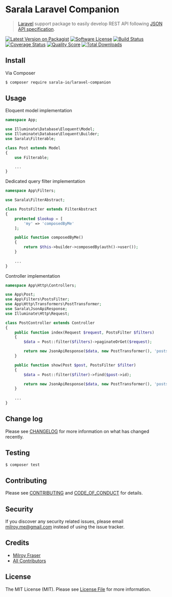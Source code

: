 # Sarala Laravel Companion

> [Laravel](https://github.com/laravel/laravel) support package to easily develop REST API following [JSON API specification](http://jsonapi.org/format/1.1/#document-top-level).

[![Latest Version on Packagist][ico-version]][link-packagist]
[![Software License][ico-license]](LICENSE.md)
[![Build Status][ico-travis]][link-travis]
[![Coverage Status][ico-scrutinizer]][link-scrutinizer]
[![Quality Score][ico-code-quality]][link-code-quality]
[![Total Downloads][ico-downloads]][link-downloads]

## Install

Via Composer

``` bash
$ composer require sarala-io/laravel-companion
```

## Usage
Eloquent model implementation
```php
namespace App;

use Illuminate\Database\Eloquent\Model;
use Illuminate\Database\Eloquent\Builder;
use Sarala\Filterable;

class Post extends Model
{
    use Filterable;

    ...
}

```
Dedicated query filter implementation
``` php
namespace App\Filters;

use Sarala\FilterAbstract;

class PostsFilter extends FilterAbstract
{
    protected $lookup = [
        'my' => 'composedByMe'
    ];

    public function composedByMe()
    {
        return $this->builder->composedBy(auth()->user());
    }
    
    ...
}
```
Controller implementation
```php
namespace App\Http\Controllers;

use App\Post;
use App\Filters\PostsFilter;
use App\Http\Transformers\PostTransformer;
use Sarala\JsonApiResponse;
use Illuminate\Http\Request;

class PostController extends Controller
{
    public function index(Request $request, PostsFilter $filters)
    {
        $data = Post::filter($filters)->paginateOrGet($request);

        return new JsonApiResponse($data, new PostTransformer(), 'posts');
    }

    public function show(Post $post, PostsFilter $filter)
    {
        $data = Post::filter($filter)->find($post->id);

        return new JsonApiResponse($data, new PostTransformer(), 'posts');
    }
    
    ...
}
```

## Change log

Please see [CHANGELOG](CHANGELOG.md) for more information on what has changed recently.

## Testing

``` bash
$ composer test
```

## Contributing

Please see [CONTRIBUTING](CONTRIBUTING.md) and [CODE_OF_CONDUCT](CODE_OF_CONDUCT.md) for details.

## Security

If you discover any security related issues, please email milroy.me@gmail.com instead of using the issue tracker.

## Credits

- [Milroy Fraser][link-author]
- [All Contributors][link-contributors]

## License

The MIT License (MIT). Please see [License File](LICENSE.md) for more information.

[ico-version]: https://img.shields.io/packagist/v/sarala-io/laravel-companion.svg?style=flat-square
[ico-license]: https://img.shields.io/badge/license-MIT-brightgreen.svg?style=flat-square
[ico-travis]: https://img.shields.io/travis/sarala-io/laravel-companion/master.svg?style=flat-square
[ico-scrutinizer]: https://img.shields.io/scrutinizer/coverage/g/sarala-io/laravel-companion.svg?style=flat-square
[ico-code-quality]: https://img.shields.io/scrutinizer/g/sarala-io/laravel-companion.svg?style=flat-square
[ico-downloads]: https://img.shields.io/packagist/dt/sarala-io/laravel-companion.svg?style=flat-square

[link-packagist]: https://packagist.org/packages/sarala-io/laravel-companion
[link-travis]: https://travis-ci.org/sarala-io/laravel-companion
[link-scrutinizer]: https://scrutinizer-ci.com/g/sarala-io/laravel-companion/code-structure
[link-code-quality]: https://scrutinizer-ci.com/g/sarala-io/laravel-companion
[link-downloads]: https://packagist.org/packages/sarala-io/laravel-companion
[link-author]: https://github.com/milroyfraser
[link-contributors]: ../../contributors
